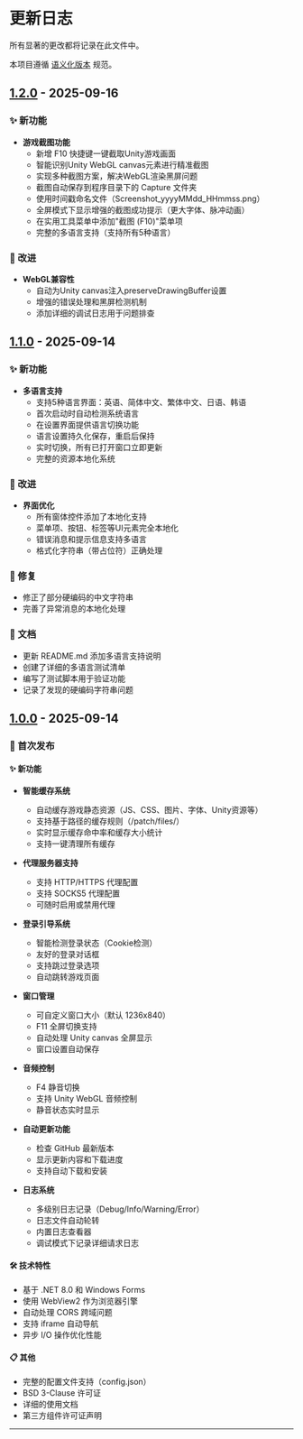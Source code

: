 ﻿# 更新日志

所有显著的更改都将记录在此文件中。

本项目遵循 [语义化版本](https://semver.org/spec/v2.0.0.html) 规范。

## [1.2.0] - 2025-09-16

### ✨ 新功能
- **游戏截图功能**
  - 新增 F10 快捷键一键截取Unity游戏画面
  - 智能识别Unity WebGL canvas元素进行精准截图
  - 实现多种截图方案，解决WebGL渲染黑屏问题
  - 截图自动保存到程序目录下的 Capture 文件夹
  - 使用时间戳命名文件（Screenshot_yyyyMMdd_HHmmss.png）
  - 全屏模式下显示增强的截图成功提示（更大字体、脉冲动画）
  - 在实用工具菜单中添加"截图 (F10)"菜单项
  - 完整的多语言支持（支持所有5种语言）

### 🔧 改进
- **WebGL兼容性**
  - 自动为Unity canvas注入preserveDrawingBuffer设置
  - 增强的错误处理和黑屏检测机制
  - 添加详细的调试日志用于问题排查

## [1.1.0] - 2025-09-14

### ✨ 新功能
- **多语言支持**
  - 支持5种语言界面：英语、简体中文、繁体中文、日语、韩语
  - 首次启动时自动检测系统语言
  - 在设置界面提供语言切换功能
  - 语言设置持久化保存，重启后保持
  - 实时切换，所有已打开窗口立即更新
  - 完整的资源本地化系统

### 🔧 改进
- **界面优化**
  - 所有窗体控件添加了本地化支持
  - 菜单项、按钮、标签等UI元素完全本地化
  - 错误消息和提示信息支持多语言
  - 格式化字符串（带占位符）正确处理

### 🐛 修复
- 修正了部分硬编码的中文字符串
- 完善了异常消息的本地化处理

### 📝 文档
- 更新 README.md 添加多语言支持说明
- 创建了详细的多语言测试清单
- 编写了测试脚本用于验证功能
- 记录了发现的硬编码字符串问题

## [1.0.0] - 2025-09-14

### 🎉 首次发布

#### ✨ 新功能
- **智能缓存系统**
  - 自动缓存游戏静态资源（JS、CSS、图片、字体、Unity资源等）
  - 支持基于路径的缓存规则（/patch/files/）
  - 实时显示缓存命中率和缓存大小统计
  - 支持一键清理所有缓存
  
- **代理服务器支持**
  - 支持 HTTP/HTTPS 代理配置
  - 支持 SOCKS5 代理配置
  - 可随时启用或禁用代理
  
- **登录引导系统**
  - 智能检测登录状态（Cookie检测）
  - 友好的登录对话框
  - 支持跳过登录选项
  - 自动跳转游戏页面
  
- **窗口管理**
  - 可自定义窗口大小（默认 1236x840）
  - F11 全屏切换支持
  - 自动处理 Unity canvas 全屏显示
  - 窗口设置自动保存
  
- **音频控制**
  - F4 静音切换
  - 支持 Unity WebGL 音频控制
  - 静音状态实时显示
  
- **自动更新功能**
  - 检查 GitHub 最新版本
  - 显示更新内容和下载进度
  - 支持自动下载和安装
  
- **日志系统**
  - 多级别日志记录（Debug/Info/Warning/Error）
  - 日志文件自动轮转
  - 内置日志查看器
  - 调试模式下记录详细请求日志

#### 🛠️ 技术特性
- 基于 .NET 8.0 和 Windows Forms
- 使用 WebView2 作为浏览器引擎
- 自动处理 CORS 跨域问题
- 支持 iframe 自动导航
- 异步 I/O 操作优化性能

#### 📋 其他
- 完整的配置文件支持（config.json）
- BSD 3-Clause 许可证
- 详细的使用文档
- 第三方组件许可证声明

---

[1.2.0]: https://github.com/a11s/ctwebplayer/releases/tag/v1.2.0
[1.1.0]: https://github.com/a11s/ctwebplayer/releases/tag/v1.1.0
[1.0.0]: https://github.com/a11s/ctwebplayer/releases/tag/v1.0.0
